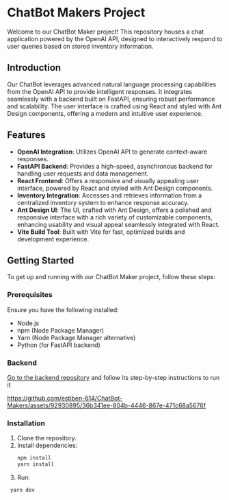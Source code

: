 # ChatBot Makers Project

Welcome to our ChatBot Maker project! This repository houses a chat application powered by the OpenAI API, designed to interactively respond to user queries based on stored inventory information.

## Introduction

Our ChatBot leverages advanced natural language processing capabilities from the OpenAI API to provide intelligent responses. It integrates seamlessly with a backend built on FastAPI, ensuring robust performance and scalability. The user interface is crafted using React and styled with Ant Design components, offering a modern and intuitive user experience.

## Features

- **OpenAI Integration**: Utilizes OpenAI API to generate context-aware responses.
- **FastAPI Backend**: Provides a high-speed, asynchronous backend for handling user requests and data management.
- **React Frontend**: Offers a responsive and visually appealing user interface, powered by React and styled with Ant Design components.
- **Inventory Integration**: Accesses and retrieves information from a centralized inventory system to enhance response accuracy.
- **Ant Design UI**: The UI, crafted with Ant Design, offers a polished and responsive interface with a rich variety of customizable components, enhancing usability and visual appeal seamlessly integrated with React.
- **Vite Build Tool**: Built with Vite for fast, optimized builds and development experience.


## Getting Started

To get up and running with our ChatBot Maker project, follow these steps:

### Prerequisites

Ensure you have the following installed:

- Node.js
- npm (Node Package Manager)
- Yarn (Node Package Manager alternative)
- Python (for FastAPI backend)

### Backend
[Go to the backend repository](https://github.com/JDGuzman2001/Makers-Chatbot-Backend) and follow its step-by-step instructions to run it


https://github.com/estiben-614/ChatBot-Makers/assets/92930895/36b341ee-804b-4446-867e-471c68a5676f



### Installation

1. Clone the repository.
2. Install dependencies:
   ```bash
   npm install
   yarn install

3. Run:
  ```bash
   yarn dev




